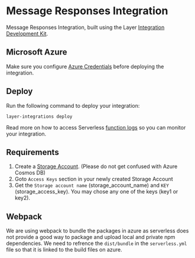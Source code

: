 # Message Responses Integration

Message Responses Integration, built using the Layer [Integration Development Kit](https://preview.layer.com/reference/integrations/framework).

## Microsoft Azure

Make sure you configure [Azure Credentials](https://serverless.com/framework/docs/providers/azure/guide/credentials/) before deploying the integration.

## Deploy

Run the following command to deploy your integration:

    layer-integrations deploy

Read more on how to access Serverless [function logs](https://serverless.com/framework/docs/providers/azure/cli-reference/logs/) so you can monitor your integration.

## Requirements

1. Create a [Storage Account](https://docs.microsoft.com/en-us/azure/storage/common/storage-introduction). (Please do not get confused with Azure Cosmos DB)
2. Goto `Access Keys` section in your newly created Storage Account
3. Get the `Storage account name` (storage_account_name) and `KEY` (storage_access_key). You may chose any one of the keys (key1 or key2).

## Webpack

We are using webpack to bundle the packages in azure as serverless does not provide a good way to package and upload local and private npm dependencies. We need to refrence the `dist/bundle` in the `serverless.yml` file so that it is linked to the build files on azure.
